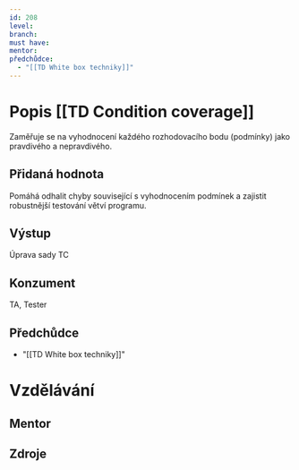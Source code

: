 ```yaml
---
id: 208
level: 
branch: 
must have: 
mentor: 
předchůdce: 
  - "[[TD White box techniky]]"
---
```



# Popis [[TD Condition coverage]]
Zaměřuje se na vyhodnocení každého rozhodovacího bodu (podmínky) jako pravdivého a nepravdivého.

## Přidaná hodnota
Pomáhá odhalit chyby související s vyhodnocením podmínek a zajistit robustnější testování větví programu.

## Výstup
Úprava sady TC

## Konzument
TA, Tester

## Předchůdce

  - "[[TD White box techniky]]"

# Vzdělávání


## Mentor


## Zdroje